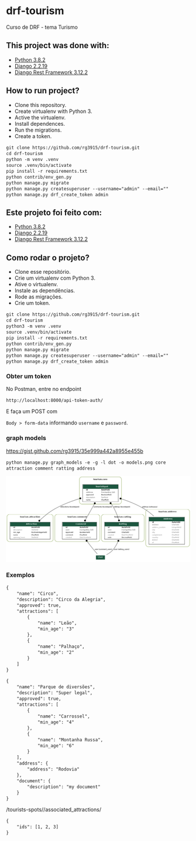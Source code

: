 # drf-tourism

Curso de DRF - tema Turismo


## This project was done with:

* [Python 3.8.2](https://www.python.org/)
* [Django 2.2.19](https://www.djangoproject.com/)
* [Django Rest Framework 3.12.2](https://www.django-rest-framework.org/)

## How to run project?

* Clone this repository.
* Create virtualenv with Python 3.
* Active the virtualenv.
* Install dependences.
* Run the migrations.
* Create a token.


```
git clone https://github.com/rg3915/drf-tourism.git
cd drf-tourism
python -m venv .venv
source .venv/bin/activate
pip install -r requirements.txt
python contrib/env_gen.py
python manage.py migrate
python manage.py createsuperuser --username="admin" --email=""
python manage.py drf_create_token admin
```


## Este projeto foi feito com:

* [Python 3.8.2](https://www.python.org/)
* [Django 2.2.19](https://www.djangoproject.com/)
* [Django Rest Framework 3.12.2](https://www.django-rest-framework.org/)

## Como rodar o projeto?

* Clone esse repositório.
* Crie um virtualenv com Python 3.
* Ative o virtualenv.
* Instale as dependências.
* Rode as migrações.
* Crie um token.


```
git clone https://github.com/rg3915/drf-tourism.git
cd drf-tourism
python3 -m venv .venv
source .venv/bin/activate
pip install -r requirements.txt
python contrib/env_gen.py
python manage.py migrate
python manage.py createsuperuser --username="admin" --email=""
python manage.py drf_create_token admin
```


### Obter um token

No Postman, entre no endpoint

```
http://localhost:8000/api-token-auth/
```

E faça um POST com

`Body > form-data` informando `username` e `password`.



### graph models

https://gist.github.com/rg3915/35e999a442a8955e455b

```
python manage.py graph_models -e -g -l dot -o models.png core attraction comment ratting address
```

![models.png](models.png)

### Exemplos


```
{
    "name": "Circo",
    "description": "Circo da Alegria",
    "approved": true,
    "attractions": [
        {
            "name": "Leão",
            "min_age": "3"
        },
        {
            "name": "Palhaço",
            "min_age": "2"
        }
    ]
}
```

```
{
    "name": "Parque de diversões",
    "description": "Super legal",
    "approved": true,
    "attractions": [
        {
            "name": "Carrossel",
            "min_age": "4"
        },
        {
            "name": "Montanha Russa",
            "min_age": "6"
        }
    ],
    "address": {
        "address": "Rodovia"
    },
    "document": {
        "description": "my document"
    }
}
```

/tourists-spots/<pk>/associated_attractions/


```
{
    "ids": [1, 2, 3]
}
```

